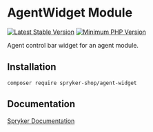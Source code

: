 # AgentWidget Module
[![Latest Stable Version](https://poser.pugx.org/spryker-shop/agent-widget/v/stable.svg)](https://packagist.org/packages/spryker-shop/agent-widget)
[![Minimum PHP Version](https://img.shields.io/badge/php-%3E%3D%207.4-8892BF.svg)](https://php.net/)

Agent control bar widget for an agent module.

## Installation

```
composer require spryker-shop/agent-widget
```

## Documentation

[Spryker Documentation](https://academy.spryker.com/developing_with_spryker/module_guide/modules.html)
